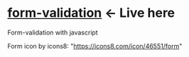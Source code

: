 # <a href="https://valeriol94.github.io/form-validation/">form-validation</a> <- Live here

Form-validation with javascript

Form icon by icons8: "https://icons8.com/icon/46551/form"
